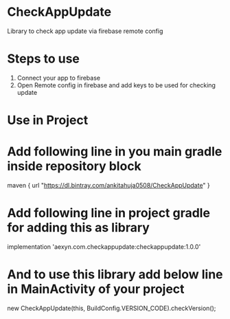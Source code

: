 # CheckAppUpdate
Library to check app update via firebase remote config

# Steps to use
1) Connect your app to firebase
2) Open Remote config in firebase and add keys to be used for checking update

# Use in Project

# Add following line in you main gradle inside repository block
maven {
    url  "https://dl.bintray.com/ankitahuja0508/CheckAppUpdate"
  }

# Add following line in project gradle for adding this as library
implementation 'aexyn.com.checkappupdate:checkappupdate:1.0.0'

# And to use this library add below line in MainActivity of your project
new CheckAppUpdate(this, BuildConfig.VERSION_CODE).checkVersion();

